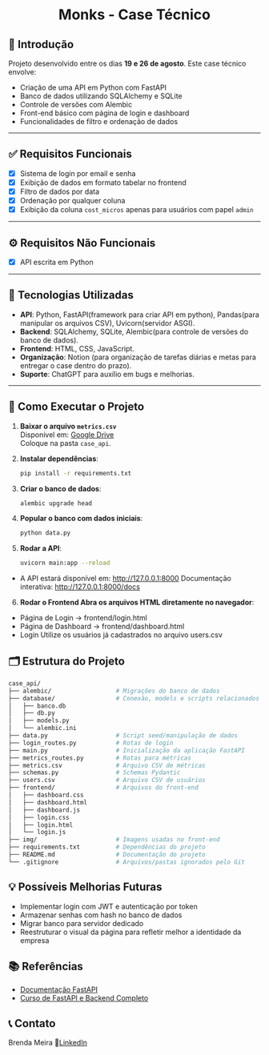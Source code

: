 <h1 align="center">Monks - Case Técnico</h1>

## 📌 Introdução
Projeto desenvolvido entre os dias **19 e 26 de agosto**. Este case técnico envolve:

- Criação de uma API em Python com FastAPI
- Banco de dados utilizando SQLAlchemy e SQLite
- Controle de versões com Alembic
- Front-end básico com página de login e dashboard
- Funcionalidades de filtro e ordenação de dados
---

## ✅ Requisitos Funcionais

- [x] Sistema de login por email e senha
- [x] Exibição de dados em formato tabelar no frontend
- [x] Filtro de dados por data
- [x] Ordenação por qualquer coluna
- [x] Exibição da coluna `cost_micros` apenas para usuários com papel `admin`
---

## ⚙️ Requisitos Não Funcionais

- [x] API escrita em Python
---

## 🧰 Tecnologias Utilizadas

- **API**: Python, FastAPI(framework para criar API em python), Pandas(para manipular os arquivos CSV), Uvicorn(servidor ASGI).
- **Backend**: SQLAlchemy, SQLite, Alembic(para controle de versões do banco de dados).
- **Frontend**: HTML, CSS, JavaScript.
- **Organização**: Notion (para organização de tarefas diárias e metas para entregar o case dentro do prazo).
- **Suporte**: ChatGPT para auxílio em bugs e melhorias. 
---

## 🚀 Como Executar o Projeto

1. **Baixar o arquivo `metrics.csv`**  
   Disponível em: [Google Drive](https://drive.google.com/drive/folders/1wvkKhZcoikv4z4l40LCoj4-YVowotmQp?usp=drive_link)  
   Coloque na pasta `case_api`.

2. **Instalar dependências**:
   ```bash
   pip install -r requirements.txt

3. **Criar o banco de dados**:
    ```bash
    alembic upgrade head

4. **Popular o banco com dados iniciais**:
    ```bash
    python data.py

5. **Rodar a API**:
    ```bash
    uvicorn main:app --reload

- A API estará disponível em: http://127.0.0.1:8000 Documentação interativa: http://127.0.0.1:8000/docs

6. **Rodar o Frontend Abra os arquivos HTML diretamente no navegador**:
- Página de Login → frontend/login.html
- Página de Dashboard → frontend/dashboard.html
- Login Utilize os usuários já cadastrados no arquivo users.csv

## 🗂️ Estrutura do Projeto
```bash
case_api/
├── alembic/                  # Migrações do banco de dados
├── database/                 # Conexão, models e scripts relacionados ao DB
│   ├── banco.db
│   ├── db.py
│   ├── models.py
│   └── alembic.ini
├── data.py                   # Script seed/manipulação de dados
├── login_routes.py           # Rotas de login
├── main.py                   # Inicialização da aplicação FastAPI
├── metrics_routes.py         # Rotas para métricas
├── metrics.csv               # Arquivo CSV de métricas
├── schemas.py                # Schemas Pydantic
├── users.csv                 # Arquivo CSV de usuários
├── frontend/                 # Arquivos do front-end
│   ├── dashboard.css
│   ├── dashboard.html
│   ├── dashboard.js
│   ├── login.css
│   ├── login.html
│   └── login.js
├── img/                      # Imagens usadas no front-end
├── requirements.txt          # Dependências do projeto
├── README.md                 # Documentação do projeto
└── .gitignore                # Arquivos/pastas ignorados pelo Git
```

## 💡 Possíveis Melhorias Futuras
- Implementar login com JWT e autenticação por token
- Armazenar senhas com hash no banco de dados
- Migrar banco para servidor dedicado
- Reestruturar o visual da página para refletir melhor a identidade da empresa

## 📚 Referências
- [Documentação FastAPI](http://127.0.0.1:8000/docs#/metrics/get_metrics_metrics__get)
- [Curso de FastAPI e Backend Completo](https://www.hashtagtreinamentos.com/curso-de-fastapi-python)

## 📞 Contato
Brenda Meira 🔗[LinkedIn](https://www.linkedin.com/in/meirabrenda540/)


